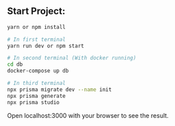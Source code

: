 ## Start Project:

```bash
yarn or npm install

# In first terminal 
yarn run dev or npm start

# In second terminal (With docker running)
cd db
docker-compose up db

# In third terminal
npx prisma migrate dev --name init
npx prisma generate
npx prisma studio 
```

Open localhost:3000 with your browser to see the result.
